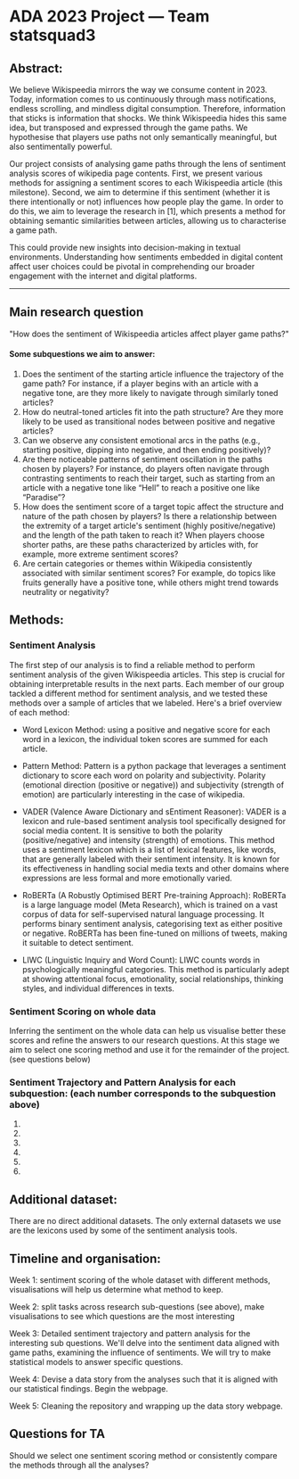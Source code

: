 # ADA 2023 Project — Team statsquad3

## Abstract:

We believe Wikispeedia mirrors the way we consume content in 2023. Today, information comes to us continuously through mass notifications, endless scrolling, and mindless digital consumption. Therefore, information that sticks is information that shocks. We think Wikispeedia hides this same idea, but transposed and expressed through the game paths. We hypothesise that players use paths not only semantically meaningful, but also sentimentally powerful.

Our project consists of analysing game paths through the lens of sentiment analysis scores of wikipedia page contents. First, we present various methods for assigning a sentiment scores to each Wikispeedia article (this milestone). Second, we aim to determine if this sentiment (whether it is there intentionally or not) influences how people play the game. In order to do this, we aim to leverage the research in [1], which presents a method for obtaining semantic similarities between articles, allowing us to characterise a game path.

This could provide new insights into decision-making in textual environments. Understanding how sentiments embedded in digital content affect user choices could be pivotal in comprehending our broader engagement with the internet and digital platforms.

___

## Main research question

"How does the sentiment of Wikispeedia articles affect player game paths?"

#### Some subquestions we aim to answer:
1. Does the sentiment of the starting article influence the trajectory of the game path? For instance, if a player begins with an article with a negative tone, are they more likely to navigate through similarly toned articles?
2. How do neutral-toned articles fit into the path structure? Are they more likely to be used as transitional nodes between positive and negative articles?
3. Can we observe any consistent emotional arcs in the paths (e.g., starting positive, dipping into negative, and then ending positively)?
4. Are there noticeable patterns of sentiment oscillation in the paths chosen by players? For instance, do players often navigate through contrasting sentiments to reach their target, such as starting from an article with a negative tone like “Hell” to reach a positive one like “Paradise”?
5. How does the sentiment score of a target topic affect the structure and nature of the path chosen by players? Is there a relationship between the extremity of a target article's sentiment (highly positive/negative) and the length of the path taken to reach it? When players choose shorter paths, are these paths characterized by articles with, for example, more extreme sentiment scores?
6. Are certain categories or themes within Wikipedia consistently associated with similar sentiment scores? For example, do topics like fruits generally have a positive tone, while others might trend towards neutrality or negativity? 

## Methods:
### Sentiment Analysis
The first step of our analysis is to find a reliable method to perform sentiment analysis of the given Wikispeedia articles. This step is crucial for obtaining interpretable results in the next parts. Each member of our group tackled a different method for sentiment analysis, and we tested these methods over a sample of articles that we labeled. Here's a brief overview of each method:

- Word Lexicon Method: using a positive and negative score for each word in a lexicon, the individual token scores are summed for each article.

- Pattern Method: Pattern is a python package that leverages a sentiment dictionary to score each word on polarity and subjectivity. Polarity (emotional direction (positive or negative)) and subjectivity (strength of emotion) are particularly interesting in the case of wikipedia.

- VADER (Valence Aware Dictionary and sEntiment Reasoner): VADER is a lexicon and rule-based sentiment analysis tool specifically designed for social media content. It is sensitive to both the polarity (positive/negative) and intensity (strength) of emotions. This method uses a sentiment lexicon which is a list of lexical features, like words, that are generally labeled with their sentiment intensity. It is known for its effectiveness in handling social media texts and other domains where expressions are less formal and more emotionally varied​​​​​​.

- RoBERTa (A Robustly Optimised BERT Pre-training Approach): RoBERTa is a large language model (Meta Research), which is trained on a vast corpus of data for self-supervised natural language processing. It performs binary sentiment analysis, categorising text as either positive or negative. RoBERTa has been fine-tuned on millions of tweets, making it suitable to detect sentiment.

- LIWC (Linguistic Inquiry and Word Count): LIWC counts words in psychologically meaningful categories. This method is particularly adept at showing attentional focus, emotionality, social relationships, thinking styles, and individual differences in texts​​​​​​.

### Sentiment Scoring on whole data
Inferring the sentiment on the whole data can help us visualise better these scores and refine the answers to our research questions. At this stage we aim to select one scoring method and use it for the remainder of the project. (see questions below)

### Sentiment Trajectory and Pattern Analysis for each subquestion: (each number corresponds to the subquestion above)
1. 
2.
3.
4.
5.
6.

## Additional dataset:

There are no direct additional datasets. The only external datasets we use are the lexicons used by some of the sentiment analysis tools. 

## Timeline and organisation:

Week 1: sentiment scoring of the whole dataset with different methods, visualisations will help us determine what method to keep.

Week 2: split tasks across research sub-questions (see above), make visualisations to see which questions are the most interesting

Week 3: Detailed sentiment trajectory and pattern analysis for the interesting sub questions. We'll delve into the sentiment data aligned with game paths, examining the influence of sentiments. We will try to make statistical models to answer specific questions.

Week 4: Devise a data story from the analyses such that it is aligned with our statistical findings. Begin the webpage.

Week 5: Cleaning the repository and wrapping up the data story webpage.

## Questions for TA
Should we select one sentiment scoring method or consistently compare the methods through all the analyses?

